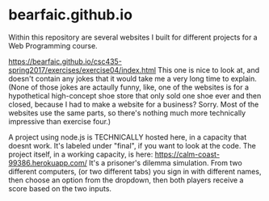 # bearfaic.github.io
Within this repository are several websites I built for different projects for a Web Programming course.

https://bearfaic.github.io/csc435-spring2017/exercises/exercise04/index.html
This one is nice to look at, and doesn't contain any jokes that it would take me a very long time to explain. (None of those jokes are actaully funny, like, one of the websites is for a hypothetical high-concept shoe store that only sold one shoe ever and then closed, because I had to make a website for a business? Sorry. Most of the websites use the same parts, so there's nothing much more technically impressive than exercise four.)

A project using node.js is TECHNICALLY hosted here, in a capacity that doesnt work. It's labeled under "final", if you want to look at the code. The project itself, in a working capacity, is here:    https://calm-coast-99386.herokuapp.com/
It's a prisoner's dilemma simulation. From two different computers, (or two different tabs) you sign in with different names, then choose an option from the dropdown, then both players receive a score based on the two inputs.
